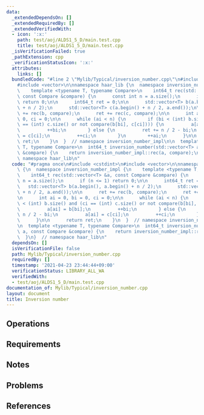 ```yaml
---
data:
  _extendedDependsOn: []
  _extendedRequiredBy: []
  _extendedVerifiedWith:
  - icon: ':x:'
    path: test/aoj/ALDS1_5_D/main.test.cpp
    title: test/aoj/ALDS1_5_D/main.test.cpp
  _isVerificationFailed: true
  _pathExtension: cpp
  _verificationStatusIcon: ':x:'
  attributes:
    links: []
  bundledCode: "#line 2 \"Mylib/Typical/inversion_number.cpp\"\n#include <cstdint>\n\
    #include <vector>\n\nnamespace haar_lib {\n  namespace inversion_number_impl {\n\
    \    template <typename T, typename Compare>\n    int64_t rec(std::vector<T> &a,\
    \ const Compare &compare) {\n      const int n = a.size();\n      if (n <= 1)\
    \ return 0;\n\n      int64_t ret = 0;\n\n      std::vector<T> b(a.begin(), a.begin()\
    \ + n / 2);\n      std::vector<T> c(a.begin() + n / 2, a.end());\n\n      ret\
    \ += rec(b, compare);\n      ret += rec(c, compare);\n\n      int ai = 0, bi =\
    \ 0, ci = 0;\n\n      while (ai < n) {\n        if (bi < (int) b.size() and (ci\
    \ == (int) c.size() or not compare(b[bi], c[ci]))) {\n          a[ai] = b[bi];\n\
    \          ++bi;\n        } else {\n          ret += n / 2 - bi;\n          a[ai]\
    \ = c[ci];\n          ++ci;\n        }\n        ++ai;\n      }\n\n      return\
    \ ret;\n    }\n  }  // namespace inversion_number_impl\n\n  template <typename\
    \ T, typename Compare>\n  int64_t inversion_number(std::vector<T> a, const Compare\
    \ &compare) {\n    return inversion_number_impl::rec(a, compare);\n  }\n}  //\
    \ namespace haar_lib\n"
  code: "#pragma once\n#include <cstdint>\n#include <vector>\n\nnamespace haar_lib\
    \ {\n  namespace inversion_number_impl {\n    template <typename T, typename Compare>\n\
    \    int64_t rec(std::vector<T> &a, const Compare &compare) {\n      const int\
    \ n = a.size();\n      if (n <= 1) return 0;\n\n      int64_t ret = 0;\n\n   \
    \   std::vector<T> b(a.begin(), a.begin() + n / 2);\n      std::vector<T> c(a.begin()\
    \ + n / 2, a.end());\n\n      ret += rec(b, compare);\n      ret += rec(c, compare);\n\
    \n      int ai = 0, bi = 0, ci = 0;\n\n      while (ai < n) {\n        if (bi\
    \ < (int) b.size() and (ci == (int) c.size() or not compare(b[bi], c[ci]))) {\n\
    \          a[ai] = b[bi];\n          ++bi;\n        } else {\n          ret +=\
    \ n / 2 - bi;\n          a[ai] = c[ci];\n          ++ci;\n        }\n        ++ai;\n\
    \      }\n\n      return ret;\n    }\n  }  // namespace inversion_number_impl\n\
    \n  template <typename T, typename Compare>\n  int64_t inversion_number(std::vector<T>\
    \ a, const Compare &compare) {\n    return inversion_number_impl::rec(a, compare);\n\
    \  }\n}  // namespace haar_lib\n"
  dependsOn: []
  isVerificationFile: false
  path: Mylib/Typical/inversion_number.cpp
  requiredBy: []
  timestamp: '2021-04-23 23:44:44+09:00'
  verificationStatus: LIBRARY_ALL_WA
  verifiedWith:
  - test/aoj/ALDS1_5_D/main.test.cpp
documentation_of: Mylib/Typical/inversion_number.cpp
layout: document
title: Inversion number
---
```


## Operations

## Requirements

## Notes

## Problems

## References
